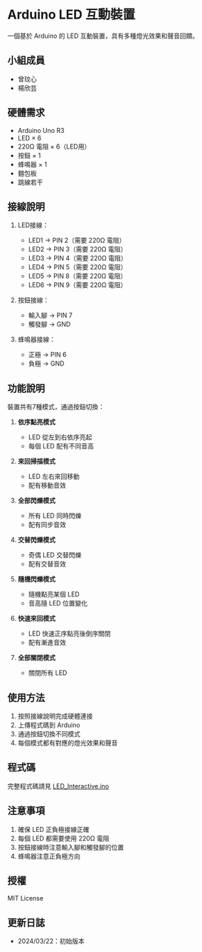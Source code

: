 # Arduino LED 互動裝置

一個基於 Arduino 的 LED 互動裝置，具有多種燈光效果和聲音回饋。

## 小組成員
- 曾玟心
- 楊欣芸

## 硬體需求
- Arduino Uno R3
- LED × 6
- 220Ω 電阻 × 6（LED用）
- 按鈕 × 1
- 蜂鳴器 × 1
- 麵包板
- 跳線若干

## 接線說明
1. LED接線：
   - LED1 → PIN 2（需要 220Ω 電阻）
   - LED2 → PIN 3（需要 220Ω 電阻）
   - LED3 → PIN 4（需要 220Ω 電阻）
   - LED4 → PIN 5（需要 220Ω 電阻）
   - LED5 → PIN 8（需要 220Ω 電阻）
   - LED6 → PIN 9（需要 220Ω 電阻）

2. 按鈕接線：
   - 輸入腳 → PIN 7
   - 觸發腳 → GND

3. 蜂鳴器接線：
   - 正極 → PIN 6
   - 負極 → GND

## 功能說明
裝置共有7種模式，通過按鈕切換：

1. **依序點亮模式**
   - LED 從左到右依序亮起
   - 每個 LED 配有不同音高

2. **來回掃描模式**
   - LED 左右來回移動
   - 配有移動音效

3. **全部閃爍模式**
   - 所有 LED 同時閃爍
   - 配有同步音效

4. **交替閃爍模式**
   - 奇偶 LED 交替閃爍
   - 配有交替音效

5. **隨機閃爍模式**
   - 隨機點亮某個 LED
   - 音高隨 LED 位置變化

6. **快速來回模式**
   - LED 快速正序點亮後倒序關閉
   - 配有漸進音效

7. **全部關閉模式**
   - 關閉所有 LED

## 使用方法
1. 按照接線說明完成硬體連接
2. 上傳程式碼到 Arduino
3. 通過按鈕切換不同模式
4. 每個模式都有對應的燈光效果和聲音

## 程式碼
完整程式碼請見 [LED_Interactive.ino](LED_Interactive.ino)

## 注意事項
1. 確保 LED 正負極接線正確
2. 每個 LED 都需要使用 220Ω 電阻
3. 按鈕接線時注意輸入腳和觸發腳的位置
4. 蜂鳴器注意正負極方向

## 授權
MIT License

## 更新日誌
- 2024/03/22：初始版本

